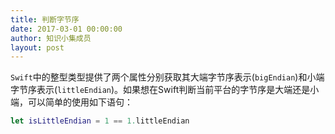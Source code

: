 ```yaml
---
title: 判断字节序
date: 2017-03-01 00:00:00
author: 知识小集成员
layout: post
---
```



`Swift`中的整型类型提供了两个属性分别获取其大端字节序表示(`bigEndian`)和小端字节序表示(`littleEndian`)。如果想在Swift判断当前平台的字节序是大端还是小端，可以简单的使用如下语句：

```swift
let isLittleEndian = 1 == 1.littleEndian
```
